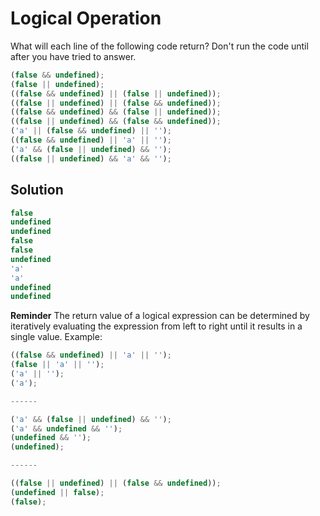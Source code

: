 # Logical Operation
What will each line of the following code return? Don't run the code until after you have tried to answer.

```js
(false && undefined);
(false || undefined);
((false && undefined) || (false || undefined));
((false || undefined) || (false && undefined));
((false && undefined) && (false || undefined));
((false || undefined) && (false && undefined));
('a' || (false && undefined) || '');
((false && undefined) || 'a' || '');
('a' && (false || undefined) && '');
((false || undefined) && 'a' && '');
```

## Solution
```js
false
undefined
undefined
false
false
undefined
'a'
'a'
undefined
undefined
```

**Reminder**
The return value of a logical expression can be determined by iteratively evaluating the expression from left to right until it results in a single value. 
Example:
```js
((false && undefined) || 'a' || '');
(false || 'a' || '');
('a' || '');
('a');

------

('a' && (false || undefined) && '');
('a' && undefined && '');
(undefined && '');
(undefined);

------

((false || undefined) || (false && undefined));
(undefined || false);
(false);
```